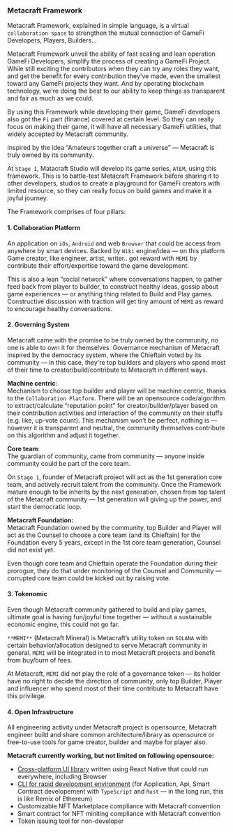 ### Metacraft Framework
Metacraft Framework, explained in simple language, is a virtual `collaboration space` to strengthen the mutual connection of GameFi Developers, Players, Builders…

Metacraft Framework unveil the ability of fast scaling and lean operation GameFi Developers, simplify the process of creating a GameFi Project. While still exciting the contributors when they can try any roles they want, and get the benefit for every contribution they've made, even the smallest toward any GameFi projects they want. And by operating blockchain technology, we're doing the best to our ability to keep things as transparent and fair as much as we could.

By using this Framework while developing their game, GameFi developers also got the `Fi` part (finance) covered at certain level. So they can really focus on making their game, it will have all necessary GameFi utilities, that widely accepted by Metacraft community.

Inspired by the idea “Amateurs together craft a universe” — Metacraft is truly owned by its community.

At `Stage 1`, Matacraft Studio will develop its game series, `ATEM`, using this framework. This is to battle-test Metacraft Framework before sharing it to other developers, studios to create a playground for GameFi creators with limited resource, so they can really focus on build games and make it a joyful journey.

The Framework comprises of four pillars:

#### 1. Collaboration Platform

An application on `iOs`, `Android` and web `Browser` that could be access from anywhere by smart devices.
Backed by `Wiki` engine/idea — on this platform Game creator, like engineer, artist, writer.. got reward with `MEMI` by contribute their effort/expertise toward the game development.

This is also a lean “social network” where conversations happen, to gather feed back from player to builder, to construct healthy ideas, gossip about game experiences — or anything thing related to Build and Play games. Constructive discussion with traction will get tiny amount of `MEMI` as reward to encourage healthy conversations.

#### 2. Governing System

Metacraft came with the promise to be truly owned by the community, no one is able to own it for themselves. Governance mechanism of Metacraft inspired by the democracy system, where the Chieftain voted by its community — in this case, they're top builders and players who spend most of their time to creator/build/contribute to Metacraft in different ways.


**Machine centric**:<br>
Mechanism to choose top builder and player will be machine centric, thanks to the `Collaboration Platform`. There will be an opensource code/algorithm to extract/calculate “reputation point” for creator/builder/player based on their contribution activities and interaction of the community on their stuffs (e.g. like, up-vote count). This mechanism won’t be perfect, nothing is — however it is transparent and neutral, the community themselves contribute on this algorithm and adjust it together.

**Core team**:<br>
The guardian of community, came from community — anyone inside community could be part of the core team.

On `Stage 1`, founder of Metacraft project will act as the 1st generation core team, and actively recruit talent from the community. Once the Framework mature enough to be inherits by the next generation, chosen from top talent of the Metacraft community — 1st generation will giving up the power, and start the democratic loop.


**Metacraft Foundation:**<br>
Metacraft Foundation owned by the community, top Builder and Player will act as the Counsel to choose a core team (and its Chieftain) for the Foundation every 5 years, except in the 1st core team generation, Counsel did not exist yet.

Even though core team and Chieftain operate the Foundation during their prorogue, they do that under monitoring of the Counsel and Community — corrupted core team could be kicked out by raising vote.

#### 3. Tokenomic

Even though Metacraft community gathered to build and play games, ultimate goal is having fun/joyful time together — without a sustainable economic engine, this could not go far.

`**MEMI**` (Metacraft Mineral) is Metacraft’s utility token on `SOLANA` with certain behavior/allocation designed to serve Metacraft community in general. `MEMI` will be integrated in to most Metacraft projects and benefit from buy/burn of fees.

At Metacraft, `MEMI` did not play the role of a governance token — its holder have no right to decide the direction of community, only top Builder, Player and influencer who spend most of their time contribute to Metacraft have this privilege.

#### 4. Open Infrastructure

All engineering activity under Metacraft project is opensource, Metacraft engineer build and share common architecture/library as opensource or free-to-use tools for game creator, builder and maybe for player also.

**Metacraft currently working, but not limited on following opensource:**

- [Cross-platform UI library](https://github.com/cocrafts/metacraft-ui) written using React Native that could run everywhere, including Browser
- [CLI for rapid development environment](https://github.com/cocrafts/metacraft-cli) (for Application, Api, Smart Contract developement with `TypeScript` and `Rust` — in the long run, this is like Remix of Ethereum)
- Customizable NFT Marketplace compliance with Metacraft convention
- Smart contract for NFT miniting compliance with Metacraft convention
- Token issuing tool for non-developer
